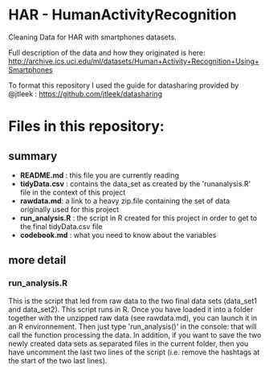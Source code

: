 # HAR - HumanActivityRecognition
Cleaning Data for HAR with smartphones datasets. 

Full description of the data and how they originated is here:
http://archive.ics.uci.edu/ml/datasets/Human+Activity+Recognition+Using+Smartphones

To format this repository I used the guide for datasharing provided by @jtleek : https://github.com/jtleek/datasharing 

# Files in this repository:

## summary
- **README.md** : this file you are currently reading
- **tidyData.csv** : contains the  data_set as created by the 'runanalysis.R' file in the context of this project
- **rawdata.md**: a link to a heavy zip.file containing the set of data originally used for this project 
- **run_analysis.R** : the script in R created for this project in order to get to the final tidyData.csv file 
- **codebook.md** : what you need to know about the variables

## more detail
### run_analysis.R
This is the script that led from raw data to the two final data sets (data_set1 and data_set2).
This script runs in R. Once you have loaded it into a folder together with the unzipped raw data (see rawdata.md), you can launch it in an R environnement. Then just type 'run_analysis()' in the console: that will call the function processing the data.
In addition, if you want to save the two newly created data sets as separated files in the current folder, then you have uncomment the last two lines of the script (i.e. remove the hashtags at the start of the two last lines). 
